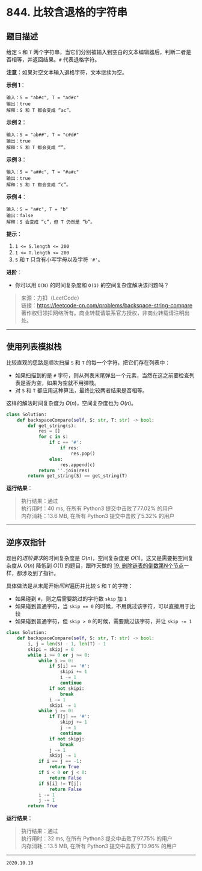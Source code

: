 # 844. 比较含退格的字符串

## 题目描述

给定 `S` 和 `T` 两个字符串，当它们分别被输入到空白的文本编辑器后，判断二者是否相等，并返回结果。`#` 代表退格字符。

**注意**：如果对空文本输入退格字符，文本继续为空。

**示例 1**：

```text
输入：S = "ab#c", T = "ad#c"
输出：true
解释：S 和 T 都会变成 “ac”。
```

**示例 2**：

```text
输入：S = "ab##", T = "c#d#"
输出：true
解释：S 和 T 都会变成 “”。
```

**示例 3**：

```text
输入：S = "a##c", T = "#a#c"
输出：true
解释：S 和 T 都会变成 “c”。
```

**示例 4**：

```text
输入：S = "a#c", T = "b"
输出：false
解释：S 会变成 “c”，但 T 仍然是 “b”。
```

**提示**：

1. `1 <= S.length <= 200`
2. `1 <= T.length <= 200`
3. `S` 和 `T` 只含有小写字母以及字符 `'#'`。

**进阶**：

- 你可以用 `O(N)` 的时间复杂度和 `O(1)` 的空间复杂度解决该问题吗？

> 来源：力扣（LeetCode）  
> 链接：<https://leetcode-cn.com/problems/backspace-string-compare>  
> 著作权归领扣网络所有。商业转载请联系官方授权，非商业转载请注明出处。

---

## 使用列表模拟栈

比较直观的思路是顺次扫描 `S` 和 `T` 的每一个字符，把它们存在列表中：

- 如果扫描到的是 `#` 字符，则从列表末尾弹出一个元素，当然在这之前要检查列表是否为空，如果为空就不用弹栈。
- 对 `S` 和 `T` 都应用这种算法，最终比较两者结果是否相等。

这样的解法时间复杂度为 $O(n)$，空间复杂度也为 $O(n)$。

```python
class Solution:
    def backspaceCompare(self, S: str, T: str) -> bool:
        def get_string(s):
            res = []
            for c in s:
                if c == '#':
                    if res:
                        res.pop()
                else:
                    res.append(c)
            return ''.join(res)
        return get_string(S) == get_string(T)
```

**运行结果**：

> 执行结果：通过  
> 执行用时：40 ms, 在所有 Python3 提交中击败了77.02% 的用户  
> 内存消耗：13.6 MB, 在所有 Python3 提交中击败了5.32% 的用户

---

## 逆序双指针

题目的*进阶要求*的时间复杂度是 $O(n)$，空间复杂度是 $O(1)$。这又是需要把空间复杂度从 $O(n)$ 降低到 $O(1)$ 的题目，跟昨天做的 [19. 删除链表的倒数第N个节点](https://mp.weixin.qq.com/s/EjCrY7b3Ycrwl0-MHlfILA)一样，都涉及到了指针。

具体做法是从末尾开始*同时*遍历并比较 `S` 和 `T` 的字符：

- 如果碰到 `#`，则之后需要跳过的字符数 `skip` 加 `1`
- 如果碰到普通字符，当 `skip == 0` 的时候，不用跳过该字符，可以直接用于比较
- 如果碰到普通字符，但 `skip > 0` 的时候，需要跳过该字符，并让 `skip -= 1`

```python
class Solution:
    def backspaceCompare(self, S: str, T: str) -> bool:
        i, j = len(S) - 1, len(T) - 1
        skipi = skipj = 0
        while i >= 0 or j >= 0:
            while i >= 0:
                if S[i] == '#':
                    skipi += 1
                    i -= 1
                    continue
                if not skipi:
                    break
                i -= 1
                skipi -= 1
            while j >= 0:
                if T[j] == '#':
                    skipj += 1
                    j -= 1
                    continue
                if not skipj:
                    break
                j -= 1
                skipj -= 1
            if i == j == -1:
                return True
            if i < 0 or j < 0:
                return False
            if S[i] != T[j]:
                return False
            i -= 1
            j -= 1
        return True
```

**运行结果**：

> 执行结果：通过  
> 执行用时：32 ms, 在所有 Python3 提交中击败了97.75% 的用户  
> 内存消耗：13.5 MB, 在所有 Python3 提交中击败了10.96% 的用户

---

`2020.10.19`
